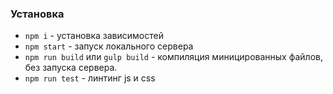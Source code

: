 ### Установка
- `npm i` - установка зависимостей
- `npm start` - запуск локального сервера
- `npm run build` или `gulp build` - компиляция миницированных файлов, без запуска сервера.
- `npm run test` - линтинг js и css

